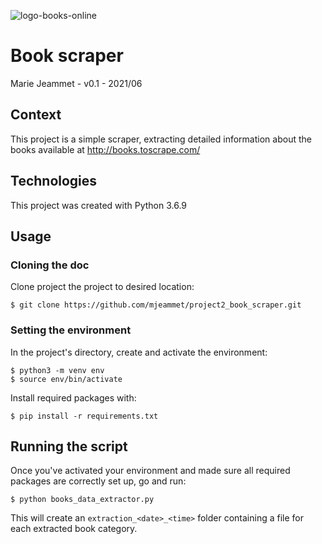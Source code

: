 ![logo-books-online](https://user.oc-static.com/upload/2020/09/22/1600779540759_Online%20bookstore-01.png "Books Online logo")

# Book scraper

Marie Jeammet - v0.1 - 2021/06 

## Context
This project is a simple scraper, extracting detailed information about the books available at http://books.toscrape.com/

## Technologies
This project was created with Python 3.6.9

## Usage

### Cloning the doc

Clone project the project to desired location: 

```$ git clone https://github.com/mjeammet/project2_book_scraper.git```

### Setting the environment

In the project's directory, create and activate the environment: 

```
$ python3 -m venv env
$ source env/bin/activate
```
 
Install required packages with: 

```$ pip install -r requirements.txt```

## Running the script
Once you've activated your environment and made sure all required packages are correctly set up, go and run: 

```$ python books_data_extractor.py```

This will create an `extraction_<date>_<time>` folder containing a file for each extracted book category.
